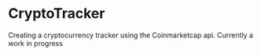 # CryptoTracker
Creating a cryptocurrency tracker using the Coinmarketcap api. Currently a work in progress
